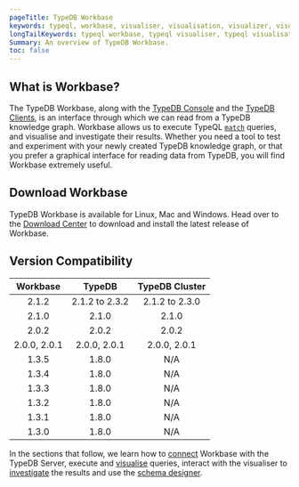 ```yaml
---
pageTitle: TypeDB Workbase
keywords: typeql, workbase, visualiser, visualisation, visualizer, visualization
longTailKeywords: typeql workbase, typeql visualiser, typeql visualisation, typeql visualizer, typeql visualization
Summary: An overview of TypeDB Workbase.
toc: false
---
```


## What is Workbase?
The TypeDB Workbase, along with the [TypeDB Console](../02-console/01-console.md) and the [TypeDB Clients](../03-client-api/00-overview.md), is an interface through which we can read from a TypeDB knowledge graph.
Workbase allows us to execute TypeQL [`match`](../11-query/01-match-clause.md) queries, and visualise and investigate their results.
Whether you need a tool to test and experiment with your newly created TypeDB knowledge graph, or that you prefer a graphical interface for reading data from TypeDB, you will find Workbase extremely useful.

## Download Workbase
TypeDB Workbase is available for Linux, Mac and Windows. Head over to the [Download Center](https://vaticle.com/download#typedb-workbase) to download and install the latest release of Workbase.


## Version Compatibility

| Workbase       | TypeDB          | TypeDB Cluster |
| :------------: | :-------------: | :------------: |
| 2.1.2          | 2.1.2 to 2.3.2  | 2.1.2 to 2.3.0 |
| 2.1.0          | 2.1.0           | 2.1.0          |
| 2.0.2          | 2.0.2           | 2.0.2          |
| 2.0.0, 2.0.1   | 2.0.0, 2.0.1    | 2.0.0, 2.0.1   |
| 1.3.5          | 1.8.0           | N/A            |
| 1.3.4          | 1.8.0           | N/A            |
| 1.3.3          | 1.8.0           | N/A            |
| 1.3.2          | 1.8.0           | N/A            |
| 1.3.1          | 1.8.0           | N/A            |
| 1.3.0          | 1.8.0           | N/A            |


In the sections that follow, we learn how to [connect](../07-workbase/01-connection.md) Workbase with the TypeDB Server, execute and [visualise](../07-workbase/02-visualisation.md) queries, interact with the visualiser to [investigate](../07-workbase/03-investigation.md) the results and use the [schema designer](../07-workbase/04-schema-designer.md).

